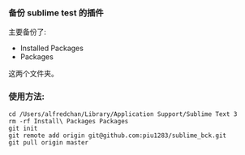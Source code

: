 ### 备份 sublime test 的插件 

主要备份了:

- Installed Packages
- Packages

这两个文件夹。

### 使用方法:
```shell
cd /Users/alfredchan/Library/Application Support/Sublime Text 3
rm -rf Install\ Packages Packages
git init 
git remote add origin git@github.com:piu1283/sublime_bck.git
git pull origin master
```
